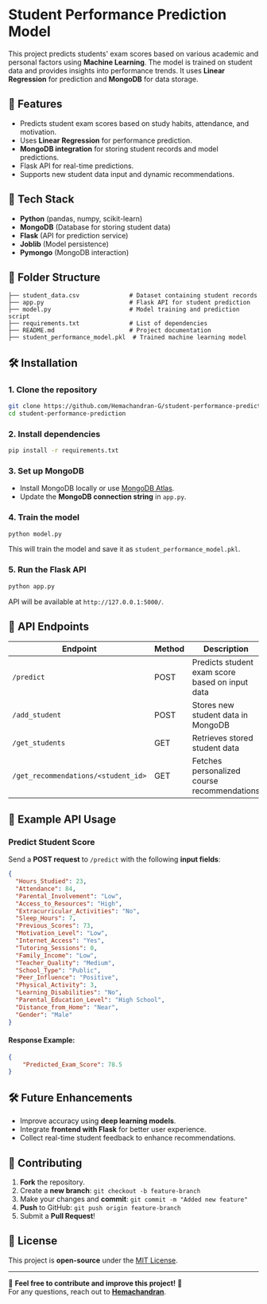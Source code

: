# Student Performance Prediction Model

This project predicts students' exam scores based on various academic and personal factors using **Machine Learning**. The model is trained on student data and provides insights into performance trends. It uses **Linear Regression** for prediction and **MongoDB** for data storage.

## 🚀 Features
- Predicts student exam scores based on study habits, attendance, and motivation.
- Uses **Linear Regression** for performance prediction.
- **MongoDB integration** for storing student records and model predictions.
- Flask API for real-time predictions.
- Supports new student data input and dynamic recommendations.

## 📌 Tech Stack
- **Python** (pandas, numpy, scikit-learn)
- **MongoDB** (Database for storing student data)
- **Flask** (API for prediction service)
- **Joblib** (Model persistence)
- **Pymongo** (MongoDB interaction)

## 📂 Folder Structure
```
├── student_data.csv              # Dataset containing student records
├── app.py                        # Flask API for student prediction
├── model.py                      # Model training and prediction script
├── requirements.txt              # List of dependencies
├── README.md                     # Project documentation
├── student_performance_model.pkl  # Trained machine learning model
```

## 🛠 Installation
### **1. Clone the repository**
```bash
git clone https://github.com/Hemachandran-G/student-performance-prediction.git
cd student-performance-prediction
```

### **2. Install dependencies**
```bash
pip install -r requirements.txt
```

### **3. Set up MongoDB**
- Install MongoDB locally or use [MongoDB Atlas](https://www.mongodb.com/atlas).
- Update the **MongoDB connection string** in `app.py`.

### **4. Train the model**
```bash
python model.py
```
This will train the model and save it as `student_performance_model.pkl`.

### **5. Run the Flask API**
```bash
python app.py
```
API will be available at `http://127.0.0.1:5000/`.

## 📌 API Endpoints
| Endpoint | Method | Description |
|----------|--------|-------------|
| `/predict` | POST | Predicts student exam score based on input data |
| `/add_student` | POST | Stores new student data in MongoDB |
| `/get_students` | GET | Retrieves stored student data |
| `/get_recommendations/<student_id>` | GET | Fetches personalized course recommendations |

## 🎯 Example API Usage

### **Predict Student Score**
Send a **POST request** to `/predict` with the following **input fields**:
```json
{
  "Hours_Studied": 23,
  "Attendance": 84,
  "Parental_Involvement": "Low",
  "Access_to_Resources": "High",
  "Extracurricular_Activities": "No",
  "Sleep_Hours": 7,
  "Previous_Scores": 73,
  "Motivation_Level": "Low",
  "Internet_Access": "Yes",
  "Tutoring_Sessions": 0,
  "Family_Income": "Low",
  "Teacher_Quality": "Medium",
  "School_Type": "Public",
  "Peer_Influence": "Positive",
  "Physical_Activity": 3,
  "Learning_Disabilities": "No",
  "Parental_Education_Level": "High School",
  "Distance_from_Home": "Near",
  "Gender": "Male"
}
```
#### **Response Example:**
```json
{
    "Predicted_Exam_Score": 78.5
}
```

## 🛠 Future Enhancements
- Improve accuracy using **deep learning models**.
- Integrate **frontend with Flask** for better user experience.
- Collect real-time student feedback to enhance recommendations.

## 🤝 Contributing
1. **Fork** the repository.
2. Create a **new branch**: `git checkout -b feature-branch`
3. Make your changes and **commit**: `git commit -m "Added new feature"`
4. **Push** to GitHub: `git push origin feature-branch`
5. Submit a **Pull Request**!

## 📝 License
This project is **open-source** under the [MIT License](LICENSE).

---
📢 **Feel free to contribute and improve this project!** 🚀  
For any questions, reach out to **[Hemachandran](https://github.com/Hemachandran-G/)**.


